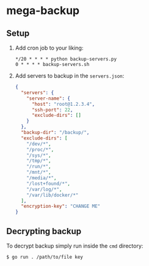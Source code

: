 # mega-backup

## Setup
1. Add cron job to your liking:
    ```
    */20 * * * * python backup-servers.py
    0 * * * * backup-servers.sh
    ```
    
2. Add servers to backup in the `servers.json`:
    ```json
    {
      "servers": {
        "server-name": {
          "host": "root@1.2.3.4",
          "ssh-port": 22,
          "exclude-dirs": []
        }
      },
      "backup-dir": "/backup/",
      "exclude-dirs": [
        "/dev/*",
        "/proc/*",
        "/sys/*",
        "/tmp/*",
        "/run/*",
        "/mnt/*",
        "/media/*",
        "/lost+found/*",
        "/var/log/*",
        "/var/lib/docker/*"
      ],
      "encryption-key": "CHANGE ME"
    }
    ```
   
## Decrypting backup
To decrypt backup simply run inside the `cmd` directory:
```
$ go run . /path/to/file key
```